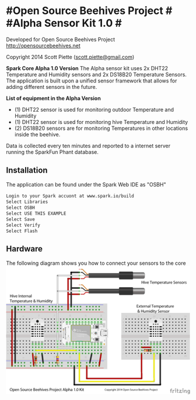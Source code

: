 #Open Source Beehives Project #
#Alpha Sensor Kit 1.0 #
====================================================

Developed for Open Source Beehives Project
http://opensourcebeehives.net

Copyright 2014 Scott Piette (scott.piette@gmail.com)

**Spark Core Alpha 1.0 Version**
The Alpha sensor kit uses 2x DHT22 Temperature and Humidity sensors and 2x DS18B20 Temperature Sensors. The application is built upon a unified sensor framework that allows for adding different sensors in the future.

**List of equipment in the Alpha Version**

* (1) DHT22 sensor is used for monitoring outdoor Temperature and Humidity
* (1) DHT22 sensor is used for monitoring hive Temperature and Humidity
* (2) DS18B20 sensors are for monitoring Temperatures in other locations inside the beehive.

Data is collected every ten minutes and reported to a internet server running the SparkFun Phant database.

**Installation**
------------
The application can be found under the Spark Web IDE as "OSBH"

```
Login to your Spark accuont at www.spark.io/build
Select Libraries
Select OSBH
Select USE THIS EXAMPLE
Select Save
Select Verify
Select Flash
```

**Hardware**
--------
The following diagram shows you how to connect your sensors to the core
![alt tag](./OSBH_Wiring.png)


